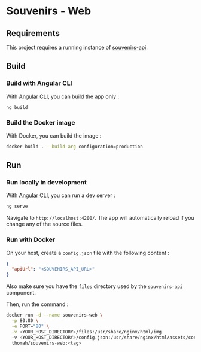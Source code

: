 # Souvenirs - Web

## Requirements

This project requires a running instance of [souvenirs-api](https://github.com/Thomah/souvenirs-api).

## Build

### Build with Angular CLI

With [Angular CLI](https://github.com/angular/angular-cli), you can build the app only :

```bash
ng build
```

### Build the Docker image

With Docker, you can build the image :

```bash
docker build . --build-arg configuration=production
```

## Run

### Run locally in development

With [Angular CLI](https://github.com/angular/angular-cli), you can run a dev server :

```bash
ng serve
```

Navigate to `http://localhost:4200/`. The app will automatically reload if you change any of the source files.

### Run with Docker

On your host, create a `config.json` file with the following content :

```json
{
  "apiUrl": "<SOUVENIRS_API_URL>"
}
```

Also make sure you have the `files` directory used by the `souvenirs-api` component.

Then, run the command :

```bash
docker run -d --name souvenirs-web \
  -p 80:80 \
  -e PORT="80" \
  -v <YOUR_HOST_DIRECTORY>/files:/usr/share/nginx/html/img
  -v <YOUR_HOST_DIRECTORY>/config.json:/usr/share/nginx/html/assets/config.json \
  thomah/souvenirs-web:<tag>
```
